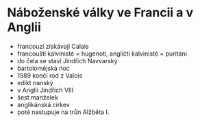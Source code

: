 # Náboženské války ve Francii a v Anglii
- francouzi získávají Calais
- francouští kalvinisté = hugenoti, angličtí kalvinisté = puritáni
- do čela se staví Jindřich Navvarský
- bartolomějská noc
- 1589 končí rod z Valois
- edikt nanský
- v Anglii Jindřich VIII
- šest manželek
- anglikánská cirkev
- poté nastupuje na trůn Alžběta I.
